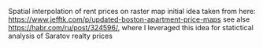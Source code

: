 Spatial interpolation of rent prices on raster map
initial idea taken from here: https://www.jefftk.com/p/updated-boston-apartment-price-maps
see alse https://habr.com/ru/post/324596/, where I leveraged this idea for statictical analysis of Saratov realty prices